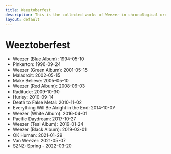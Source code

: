 ```yaml
---
title: Weeztoberfest
description: This is the collected works of Weezer in chronological order.
layout: default
---
```


# Weeztoberfest

- Weezer (Blue Album): 1994-05-10
- Pinkerton: 1996-09-24
- Weezer (Green Album): 2001-05-15
- Maladroit: 2002-05-15
- Make Believe: 2005-05-10
- Weezer (Red Album): 2008-06-03
- Raditude: 2009-10-30
- Hurley: 2010-09-14
- Death to False Metal: 2010-11-02
- Everything Will Be Alright in the End: 2014-10-07
- Weezer (White Album): 2016-04-01
- Pacific Daydream: 2017-10-27
- Weezer (Teal Album): 2019-01-24
- Weezer (Black Album): 2019-03-01
- OK Human: 2021-01-29
- Van Weezer: 2021-05-07
- SZNZ: Spring - 2022-03-20
